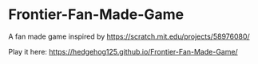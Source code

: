 # Frontier-Fan-Made-Game
A fan made game inspired by https://scratch.mit.edu/projects/58976080/ 


Play it here: https://hedgehog125.github.io/Frontier-Fan-Made-Game/
